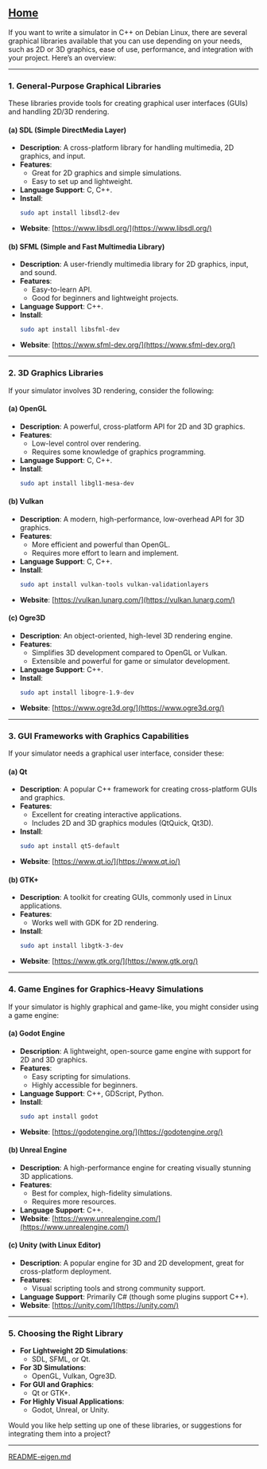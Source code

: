 [Home](https://t2m.io/VwvDcuw)
---

If you want to write a simulator in C++ on Debian Linux, there are several graphical libraries available that you can use depending on your needs, such as 2D or 3D graphics, ease of use, performance, and integration with your project. Here’s an overview:

---

### **1. General-Purpose Graphical Libraries**
These libraries provide tools for creating graphical user interfaces (GUIs) and handling 2D/3D rendering.

#### **(a) SDL (Simple DirectMedia Layer)**
- **Description**: A cross-platform library for handling multimedia, 2D graphics, and input.
- **Features**:
  - Great for 2D graphics and simple simulations.
  - Easy to set up and lightweight.
- **Language Support**: C, C++.
- **Install**:
  ```bash
  sudo apt install libsdl2-dev
  ```
- **Website**: [https://www.libsdl.org/](https://www.libsdl.org/)

#### **(b) SFML (Simple and Fast Multimedia Library)**
- **Description**: A user-friendly multimedia library for 2D graphics, input, and sound.
- **Features**:
  - Easy-to-learn API.
  - Good for beginners and lightweight projects.
- **Language Support**: C++.
- **Install**:
  ```bash
  sudo apt install libsfml-dev
  ```
- **Website**: [https://www.sfml-dev.org/](https://www.sfml-dev.org/)

---

### **2. 3D Graphics Libraries**
If your simulator involves 3D rendering, consider the following:

#### **(a) OpenGL**
- **Description**: A powerful, cross-platform API for 2D and 3D graphics.
- **Features**:
  - Low-level control over rendering.
  - Requires some knowledge of graphics programming.
- **Language Support**: C, C++.
- **Install**:
  ```bash
  sudo apt install libgl1-mesa-dev
  ```

#### **(b) Vulkan**
- **Description**: A modern, high-performance, low-overhead API for 3D graphics.
- **Features**:
  - More efficient and powerful than OpenGL.
  - Requires more effort to learn and implement.
- **Language Support**: C, C++.
- **Install**:
  ```bash
  sudo apt install vulkan-tools vulkan-validationlayers
  ```
- **Website**: [https://vulkan.lunarg.com/](https://vulkan.lunarg.com/)

#### **(c) Ogre3D**
- **Description**: An object-oriented, high-level 3D rendering engine.
- **Features**:
  - Simplifies 3D development compared to OpenGL or Vulkan.
  - Extensible and powerful for game or simulator development.
- **Language Support**: C++.
- **Install**:
  ```bash
  sudo apt install libogre-1.9-dev
  ```
- **Website**: [https://www.ogre3d.org/](https://www.ogre3d.org/)

---

### **3. GUI Frameworks with Graphics Capabilities**
If your simulator needs a graphical user interface, consider these:

#### **(a) Qt**
- **Description**: A popular C++ framework for creating cross-platform GUIs and graphics.
- **Features**:
  - Excellent for creating interactive applications.
  - Includes 2D and 3D graphics modules (QtQuick, Qt3D).
- **Install**:
  ```bash
  sudo apt install qt5-default
  ```
- **Website**: [https://www.qt.io/](https://www.qt.io/)

#### **(b) GTK+**
- **Description**: A toolkit for creating GUIs, commonly used in Linux applications.
- **Features**:
  - Works well with GDK for 2D rendering.
- **Install**:
  ```bash
  sudo apt install libgtk-3-dev
  ```
- **Website**: [https://www.gtk.org/](https://www.gtk.org/)

---

### **4. Game Engines for Graphics-Heavy Simulations**
If your simulator is highly graphical and game-like, you might consider using a game engine:

#### **(a) Godot Engine**
- **Description**: A lightweight, open-source game engine with support for 2D and 3D graphics.
- **Features**:
  - Easy scripting for simulations.
  - Highly accessible for beginners.
- **Language Support**: C++, GDScript, Python.
- **Install**:
  ```bash
  sudo apt install godot
  ```
- **Website**: [https://godotengine.org/](https://godotengine.org/)

#### **(b) Unreal Engine**
- **Description**: A high-performance engine for creating visually stunning 3D applications.
- **Features**:
  - Best for complex, high-fidelity simulations.
  - Requires more resources.
- **Language Support**: C++.
- **Website**: [https://www.unrealengine.com/](https://www.unrealengine.com/)

#### **(c) Unity (with Linux Editor)**
- **Description**: A popular engine for 3D and 2D development, great for cross-platform deployment.
- **Features**:
  - Visual scripting tools and strong community support.
- **Language Support**: Primarily C# (though some plugins support C++).
- **Website**: [https://unity.com/](https://unity.com/)

---

### **5. Choosing the Right Library**
- **For Lightweight 2D Simulations**:
  - SDL, SFML, or Qt.
- **For 3D Simulations**:
  - OpenGL, Vulkan, Ogre3D.
- **For GUI and Graphics**:
  - Qt or GTK+.
- **For Highly Visual Applications**:
  - Godot, Unreal, or Unity.

Would you like help setting up one of these libraries, or suggestions for integrating them into a project?


---

[README-eigen.md](https://t2m.io/LTsR7Os)
